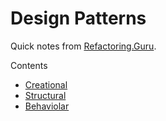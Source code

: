 # Design Patterns

Quick notes from [Refactoring.Guru](https://refactoring.guru/).

Contents

- [Creational](creational.md)
- [Structural](structural.md)
- [Behaviolar](behaviolar.md)
